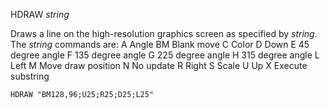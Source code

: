 HDRAW *string*

Draws a line on the high-resolution graphics screen as specified by *string*.  The *string* commands are:
  A   Angle
  BM  Blank move
  C   Color
  D   Down
  E   45 degree angle
  F   135 degree angle
  G   225 degree angle
  H   315 degree angle
  L   Left
  M   Move draw position
  N   No update
  R   Right
  S   Scale
  U   Up
  X   Execute substring  

```ecb2
HDRAW "BM128,96;U25;R25;D25;L25"
```
